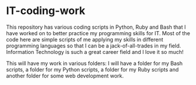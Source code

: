 # IT-coding-work

This repository has various coding scripts in Python, Ruby and Bash that I have worked on to better practice my programming skills for IT.
Most of the code here are simple scripts of me applying my skills in different programming languages so that I can be a jack-of-all-trades
in my field. Information Technology is such a great career field and I love it so much!

This will have my work in various folders: I will have a folder for my Bash scripts, a folder for my Python scripts, a folder for my Ruby scripts
and another folder for some web development work.
